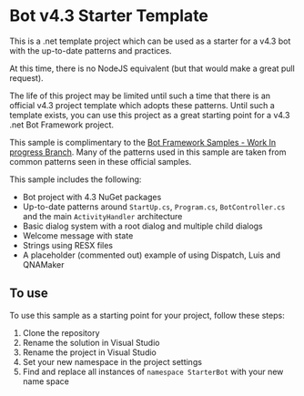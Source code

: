 # Bot v4.3 Starter Template
This is a .net template project which can be used as a starter for a v4.3 bot with the up-to-date patterns and practices.

At this time, there is no NodeJS equivalent (but that would make a great pull request).

The life of this project may be limited until such a time that there is an official v4.3 project template which adopts these patterns. Until such a template exists, you can use this project as a great starting point for a v4.3 .net Bot Framework project.

This sample is complimentary to the [Bot Framework Samples - Work In progress Branch](https://github.com/Microsoft/BotBuilder-Samples/tree/samples-work-in-progress/samples/csharp_dotnetcore). Many of the patterns used in this sample are taken from common patterns seen in these official samples.

This sample includes the following:

* Bot project with 4.3 NuGet packages
* Up-to-date patterns around `StartUp.cs`, `Program.cs`, `BotController.cs` and the main `ActivityHandler` architecture
* Basic dialog system with a root dialog and multiple child dialogs
* Welcome message with state
* Strings using RESX files
* A placeholder (commented out) example of using Dispatch, Luis and QNAMaker

## To use

To use this sample as a starting point for your project, follow these steps:

1. Clone the repository
2. Rename the solution in Visual Studio
3. Rename the project in Visual Studio
4. Set your new namespace in the project settings
5. Find and replace all instances of `namespace StarterBot` with your new name space
